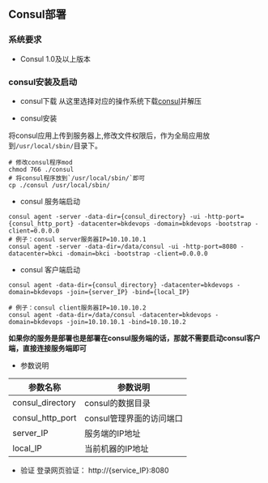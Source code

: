 ## Consul部署

### 系统要求

- Consul 1.0及以上版本

### consul安装及启动

- consul下载
从这里选择对应的操作系统下载[consul](https://releases.hashicorp.com/consul/1.0.2/)并解压

- consul安装

将consul应用上传到服务器上,修改文件权限后，作为全局应用放到`/usr/local/sbin/`目录下。
```shell
# 修改consul程序mod
chmod 766 ./consul
# 将consul程序放到`/usr/local/sbin/`即可
cp ./consul /usr/local/sbin/
```

- consul 服务端启动
  
```shell
consul agent -server -data-dir={consul_directory} -ui -http-port={consul_http_port} -datacenter=bkdevops -domain=bkdevops -bootstrap -client=0.0.0.0
# 例子：consul server服务器IP=10.10.10.1
consul agent -server -data-dir=/data/consul -ui -http-port=8080 -datacenter=bkci -domain=bkci -bootstrap -client=0.0.0.0
```

- consul 客户端启动
  
```shell
consul agent -data-dir={consul_directory} -datacenter=bkdevops -domain=bkdevops -join={server_IP} -bind={local_IP}

# 例子：consul client服务器IP=10.10.10.2
consul agent -data-dir=/data/consul -datacenter=bkdevops -domain=bkdevops -join=10.10.10.1 -bind=10.10.10.2
```

<b>如果你的服务是部署也是部署在consul服务端的话，那就不需要启动consul客户端，直接连接服务端即可</b>

- 参数说明

|   参数名称   |   参数说明     |
| ------------ | ---------------- |
|   consul_directory   |  consul的数据目录    |
|   consul_http_port   |  consul管理界面的访问端口 |
|   server_IP   |  服务端的IP地址 |
|   local_IP   |  当前机器的IP地址 |

- 验证
登录网页验证： http://{service_IP}:8080
